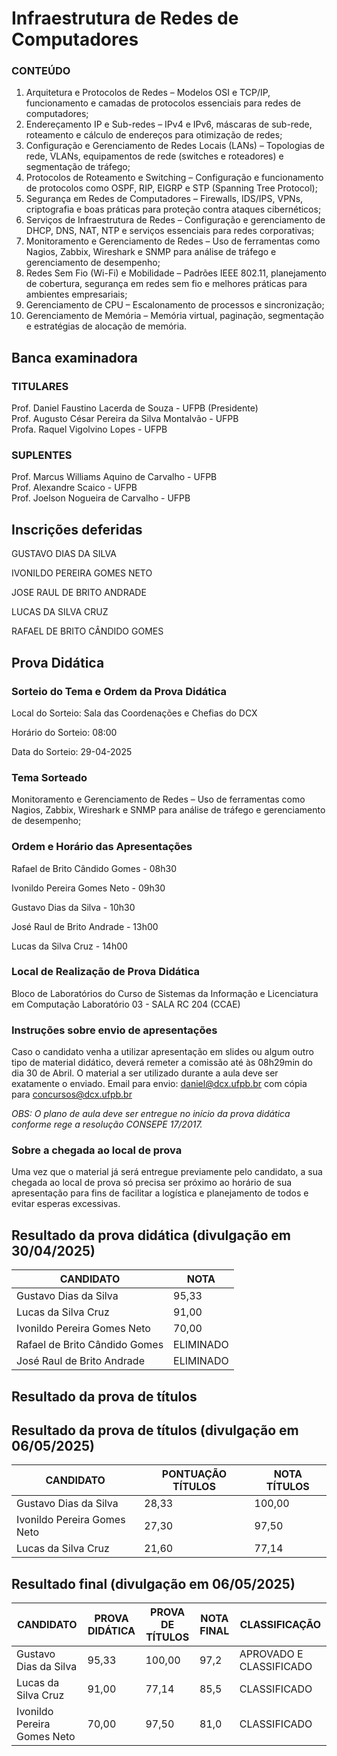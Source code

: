 # Infraestrutura de Redes de Computadores

### CONTEÚDO
01. Arquitetura e Protocolos de Redes – Modelos OSI e TCP/IP, funcionamento e camadas de protocolos essenciais para redes de computadores;<br>
02. Endereçamento IP e Sub-redes – IPv4 e IPv6, máscaras de sub-rede, roteamento e cálculo de endereços para otimização de redes;<br>
03. Configuração e Gerenciamento de Redes Locais (LANs) – Topologias de rede, VLANs, equipamentos de rede (switches e roteadores) e segmentação de tráfego;<br>
04. Protocolos de Roteamento e Switching – Configuração e funcionamento de protocolos como OSPF, RIP, EIGRP e STP (Spanning Tree Protocol);<br>
05. Segurança em Redes de Computadores – Firewalls, IDS/IPS, VPNs, criptografia e boas práticas para proteção contra ataques cibernéticos;<br>
06. Serviços de Infraestrutura de Redes – Configuração e gerenciamento de DHCP, DNS, NAT, NTP e serviços essenciais para redes corporativas;<br>
07. Monitoramento e Gerenciamento de Redes – Uso de ferramentas como Nagios, Zabbix, Wireshark e SNMP para análise de tráfego e gerenciamento de desempenho;<br>
08. Redes Sem Fio (Wi-Fi) e Mobilidade – Padrões IEEE 802.11, planejamento de cobertura, segurança em redes sem fio e melhores práticas para ambientes empresariais;<br>
09. Gerenciamento de CPU – Escalonamento de processos e sincronização;<br>
10. Gerenciamento de Memória – Memória virtual, paginação, segmentação e estratégias de alocação de memória.

## Banca examinadora

### TITULARES
Prof. Daniel Faustino Lacerda de Souza - UFPB (Presidente)<br>
Prof. Augusto César Pereira da Silva Montalvão - UFPB<br>
Profa. Raquel Vigolvino Lopes - UFPB<br>

### SUPLENTES
Prof. Marcus Williams Aquino de Carvalho - UFPB<br>
Prof. Alexandre Scaico - UFPB<br>
Prof. Joelson Nogueira de Carvalho - UFPB<br>

## Inscrições deferidas
GUSTAVO DIAS DA SILVA

IVONILDO PEREIRA GOMES NETO

JOSE RAUL DE BRITO ANDRADE

LUCAS DA SILVA CRUZ

RAFAEL DE BRITO CÂNDIDO GOMES

## Prova Didática

### Sorteio do Tema e Ordem da Prova Didática

Local do Sorteio: Sala das Coordenações e Chefias do DCX

Horário do Sorteio: 08:00

Data do Sorteio: 29-04-2025

### Tema Sorteado

Monitoramento e Gerenciamento de Redes – Uso de ferramentas como Nagios, Zabbix, Wireshark e SNMP para análise de tráfego e gerenciamento de desempenho;<br>

### Ordem e Horário das Apresentações

Rafael de Brito Cândido Gomes - 08h30

Ivonildo Pereira Gomes Neto - 09h30

Gustavo Dias da Silva - 10h30

José Raul de Brito Andrade - 13h00

Lucas da Silva Cruz - 14h00

### Local de Realização de Prova Didática

Bloco de Laboratórios do Curso de Sistemas da Informação e Licenciatura em Computação
Laboratório 03 -  SALA RC 204 (CCAE)

### Instruções sobre envio de apresentações

Caso o candidato venha a utilizar apresentação em slides ou algum outro tipo de material didático, deverá remeter a comissão até às 08h29min do dia 30 de Abril. O material a ser utilizado durante a aula deve ser exatamente o enviado.
Email para envio: daniel@dcx.ufpb.br com cópia para concursos@dcx.ufpb.br

*OBS: O plano de aula deve ser entregue no início da prova didática conforme rege a resolução CONSEPE 17/2017.*

### Sobre a chegada ao local de prova

Uma vez que o material já será entregue previamente pelo candidato, a sua chegada ao local de prova só precisa ser próximo ao horário de sua apresentação para fins de facilitar a logística e planejamento de todos e evitar esperas excessivas. 


## Resultado da prova didática (divulgação em 30/04/2025)

| CANDIDATO  | NOTA |
| ------------- | ------------- |
| Gustavo Dias da Silva | 95,33 |
| Lucas da Silva Cruz | 91,00 |
| Ivonildo Pereira Gomes Neto | 70,00 |
| Rafael de Brito Cândido Gomes  | ELIMINADO |
| José Raul de Brito Andrade  | ELIMINADO  |


## Resultado da prova de títulos

## Resultado da prova de títulos (divulgação em 06/05/2025)

| CANDIDATO  | PONTUAÇÃO TÍTULOS | NOTA TÍTULOS |
| ------------- | ------------- | ------------- |
| Gustavo Dias da Silva | 28,33 | 100,00 |
| Ivonildo Pereira Gomes Neto | 27,30 | 97,50 |
| Lucas da Silva Cruz | 21,60 | 77,14 |

## Resultado final (divulgação em 06/05/2025)

| CANDIDATO  | PROVA DIDÁTICA | PROVA DE TÍTULOS | NOTA FINAL | CLASSIFICAÇÃO 
| ------------- | ------------- | ------------- | ------------- | ------------- |
| Gustavo Dias da Silva | 95,33 | 100,00 | 97,2 | APROVADO E CLASSIFICADO |
| Lucas da Silva Cruz | 91,00 | 77,14 | 85,5 | CLASSIFICADO |
| Ivonildo Pereira Gomes Neto | 70,00 | 97,50 | 81,0 | CLASSIFICADO |
